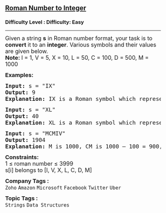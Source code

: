 <h2><a href="https://www.geeksforgeeks.org/problems/roman-number-to-integer3201/1">Roman Number to Integer</a></h2><h3>Difficulty Level : Difficulty: Easy</h3><hr><div class="problems_problem_content__Xm_eO" bis_skin_checked="1"><p><span style="font-size: 18px;">Given a string <strong>s</strong> in Roman number format, your task is to <strong>convert</strong> it to an <strong>integer</strong>. Various symbols and their values are given below.<br><strong>Note: </strong>I = 1, V = 5, X = 10, L = 50, C = 100, D = 500, M = 1000</span></p>
<p><span style="font-size: 18px;"><strong>Examples:</strong></span></p>
<pre><span style="font-size: 18px;"><strong>Input: </strong>s = "IX"
<strong>Output: </strong>9<br><strong>Explanation: </strong>IX is a Roman symbol which represents 10 – 1 = 9.</span></pre>
<pre><span style="font-size: 18px;"><strong>Input: </strong>s = "XL"
<strong>Output: </strong>40<br><strong>Explanation: </strong>XL is a Roman symbol which represents 50 – 10 = 40.</span></pre>
<pre><span style="font-size: 18px;"><strong>Input: </strong>s = "MCMIV"</span><span style="font-size: 18px;"><br></span><span style="font-size: 18px;"><strong>Output: </strong>1904<br><strong>Explanation: </strong>M is 1000, CM is 1000 – 100 = 900, and IV is 4. So we have total as 1000 + 900 + 4 = 1904.</span></pre>
<p><span style="font-size: 18px;"><strong>Constraints:</strong><br>1 ≤ roman number ≤ 3999<br>s[i] belongs to [I, V, X, L, C, D, M]</span></p></div><p><span style=font-size:18px><strong>Company Tags : </strong><br><code>Zoho</code>&nbsp;<code>Amazon</code>&nbsp;<code>Microsoft</code>&nbsp;<code>Facebook</code>&nbsp;<code>Twitter</code>&nbsp;<code>Uber</code>&nbsp;<br><p><span style=font-size:18px><strong>Topic Tags : </strong><br><code>Strings</code>&nbsp;<code>Data Structures</code>&nbsp;
